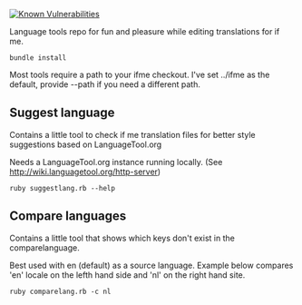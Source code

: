 [![Known Vulnerabilities](https://snyk.io/test/github/sexybiggetje/ifme-languagetools/badge.svg)](https://snyk.io/test/github/sexybiggetje/ifme-languagetools)

Language tools repo for fun and pleasure while editing translations for if me.

```
bundle install
```

Most tools require a path to your ifme checkout. I've set ../ifme as the default, provide --path if you need a different path.

## Suggest language
Contains a little tool to check if me translation files for better style suggestions based on LanguageTool.org

Needs a LanguageTool.org instance running locally. (See http://wiki.languagetool.org/http-server)

```
ruby suggestlang.rb --help
```

## Compare languages
Contains a little tool that shows which keys don't exist in the comparelanguage.

Best used with en (default) as a source language. Example below compares 'en' locale on the lefth hand side and 'nl' on the right hand site.

```
ruby comparelang.rb -c nl
```